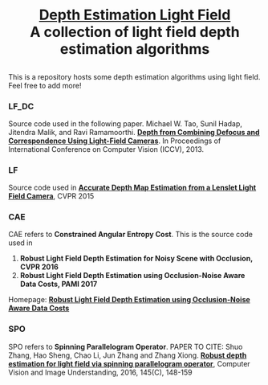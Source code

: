 <p align="center">
  <h1 align="center"><br><ins>Depth Estimation Light Field</ins><br>A collection of light field depth estimation algorithms</h1>
</p>

## 

This is a repository hosts some depth estimation algorithms using light field. Feel free to add more!

### LF_DC

Source code used in the following paper.
Michael W. Tao, Sunil Hadap, Jitendra Malik, and Ravi Ramamoorthi. **[Depth from Combining Defocus and Correspondence Using Light-Field Cameras](http://graphics.berkeley.edu/papers/Tao-DFC-2013-12/)**. In Proceedings of International Conference on Computer Vision (ICCV), 2013.

### LF

Source code used in **[Accurate Depth Map Estimation from a Lenslet Light Field Camera](https://drive.google.com/file/d/0B2553ggh3QTcS01zU0RjOG5FTjQ/view)**, CVPR 2015

### CAE

CAE refers to **Constrained Angular Entropy Cost**. This is the source code used in
1. **Robust Light Field Depth Estimation for Noisy Scene with Occlusion, CVPR 2016**
2. **Robust Light Field Depth Estimation using Occlusion-Noise Aware Data Costs, PAMI 2017**

Homepage: **[Robust Light Field Depth Estimation using Occlusion-Noise Aware Data Costs](http://image.inha.ac.kr/lfdepth/)**

### SPO

SPO refers to **Spinning Parallelogram Operator**.
PAPER TO CITE:
Shuo Zhang, Hao Sheng, Chao Li, Jun Zhang and Zhang Xiong.
**[Robust depth estimation for light field via spinning parallelogram operator](https://github.com/shuozh/Spinning-Parallelogram-Operator)**, Computer Vision and Image Understanding, 2016, 145(C), 148-159
